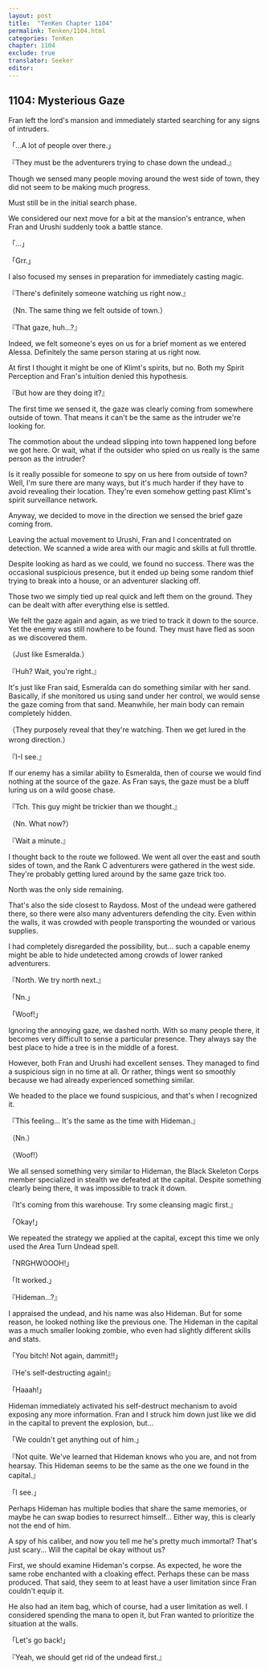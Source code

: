 ```yaml
---
layout: post
title:  "TenKen Chapter 1104"
permalink: Tenken/1104.html
categories: TenKen
chapter: 1104
exclude: true
translator: Seeker
editor: 
---
```

<h2>1104: Mysterious Gaze</h2>

Fran left the lord's mansion and immediately started searching for any signs of intruders.

「...A lot of people over there.」

『They must be the adventurers trying to chase down the undead.』

Though we sensed many people moving around the west side of town, they did not seem to be making much progress.

Must still be in the initial search phase.

We considered our next move for a bit at the mansion's entrance, when Fran and Urushi suddenly took a battle stance.

「...」

「Grr.」

I also focused my senses in preparation for immediately casting magic.

『There's definitely someone watching us right now.』

（Nn. The same thing we felt outside of town.）

『That gaze, huh...?』

Indeed, we felt someone's eyes on us for a brief moment as we entered Alessa. Definitely the same person staring at us right now.

At first I thought it might be one of Klimt's spirits, but no. Both my Spirit Perception and Fran's intuition denied this hypothesis.

『But how are they doing it?』

The first time we sensed it, the gaze was clearly coming from somewhere outside of town. That means it can't be the same as the intruder we're looking for.

The commotion about the undead slipping into town happened long before we got here. Or wait, what if the outsider who spied on us really is the same person as the intruder?

Is it really possible for someone to spy on us here from outside of town? Well, I'm sure there are many ways, but it's much harder if they have to avoid revealing their location. They're even somehow getting past Klimt's spirit surveillance network.

Anyway, we decided to move in the direction we sensed the brief gaze coming from.

Leaving the actual movement to Urushi, Fran and I concentrated on detection. We scanned a wide area with our magic and skills at full throttle.

Despite looking as hard as we could, we found no success. There was the occasional suspicious presence, but it ended up being some random thief trying to break into a house, or an adventurer slacking off.

Those two we simply tied up real quick and left them on the ground. They can be dealt with after everything else is settled.

We felt the gaze again and again, as we tried to track it down to the source. Yet the enemy was still nowhere to be found. They must have fled as soon as we discovered them.

（Just like Esmeralda.）

『Huh? Wait, you're right.』

It's just like Fran said, Esmeralda can do something similar with her sand. Basically, if she monitored us using sand under her control, we would sense the gaze coming from that sand. Meanwhile, her main body can remain completely hidden.

（They purposely reveal that they're watching. Then we get lured in the wrong direction.）

『I-I see.』

If our enemy has a similar ability to Esmeralda, then of course we would find nothing at the source of the gaze. As Fran says, the gaze must be a bluff luring us on a wild goose chase.

『Tch. This guy might be trickier than we thought.』

（Nn. What now?）

『Wait a minute.』

I thought back to the route we followed. We went all over the east and south sides of town, and the Rank C adventurers were gathered in the west side. They're probably getting lured around by the same gaze trick too.

North was the only side remaining.

That's also the side closest to Raydoss. Most of the undead were gathered there, so there were also many adventurers defending the city. Even within the walls, it was crowded with people transporting the wounded or various supplies.

I had completely disregarded the possibility, but... such a capable enemy might be able to hide undetected among crowds of lower ranked adventurers.

『North. We try north next.』

「Nn.」

「Woof!」

Ignoring the annoying gaze, we dashed north. With so many people there, it becomes very difficult to sense a particular presence. They always say the best place to hide a tree is in the middle of a forest.

However, both Fran and Urushi had excellent senses. They managed to find a suspicious sign in no time at all. Or rather, things went so smoothly because we had already experienced something similar.

We headed to the place we found suspicious, and that's when I recognized it.

『This feeling... It's the same as the time with Hideman.』

（Nn.）

（Woof!）

We all sensed something very similar to Hideman, the Black Skeleton Corps member specialized in stealth we defeated at the capital. Despite something clearly being there, it was impossible to track it down.

『It's coming from this warehouse. Try some cleansing magic first.』

「Okay!」

We repeated the strategy we applied at the capital, except this time we only used the Area Turn Undead spell.

「NRGHWOOOH!」

「It worked.」

『Hideman...?』

I appraised the undead, and his name was also Hideman. But for some reason, he looked nothing like the previous one. The Hideman in the capital was a much smaller looking zombie, who even had slightly different skills and stats.

「You bitch! Not again, dammit!!」

『He's self-destructing again!』

「Haaah!」

Hideman immediately activated his self-destruct mechanism to avoid exposing any more information. Fran and I struck him down just like we did in the capital to prevent the explosion, but...

「We couldn't get anything out of him.」

『Not quite. We've learned that Hideman knows who you are, and not from hearsay. This Hideman seems to be the same as the one we found in the capital.』

「I see.」

Perhaps Hideman has multiple bodies that share the same memories, or maybe he can swap bodies to resurrect himself... Either way, this is clearly not the end of him.

A spy of his caliber, and now you tell me he's pretty much immortal? That's just scary... Will the capital be okay without us?

First, we should examine Hideman's corpse. As expected, he wore the same robe enchanted with a cloaking effect. Perhaps these can be mass produced. That said, they seem to at least have a user limitation since Fran couldn't equip it.

He also had an item bag, which of course, had a user limitation as well. I considered spending the mana to open it, but Fran wanted to prioritize the situation at the walls.

「Let's go back!」

『Yeah, we should get rid of the undead first.』



